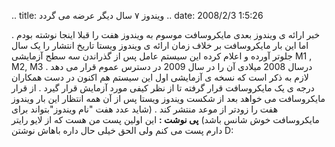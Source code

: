 .. title: ویندوز ۷ سال دیگر عرضه می گردد .. date: 2008/2/3 1:5:26

خبر ارائه ی ویندوز بعدی مایکروسافت موسوم به ویندوز هفت را قبلا اینجا
نوشته بودم . اما این بار مایکروسافت بر خلاف زمان ارائه ی ویندوز ویستا
تاریخ انتشار را یک سال جلوتر آورده و اعلام کرده این سیستم عامل پس از
گذراندن سه سطح آزمایشی M1 , M2, M3 درسال 2008 میلادی آن را در سال 2009
در دسترس عموم قرار می دهد . لازم به ذکر است که نسخه ی آزمایشی اول این
سیستم هم اکنون در دست همکاران درجه ی یک مایکروسافت قرار گرفته تا از نظر
کیفی مورد آزمایش قرار گیرد . از قرار مایکروسافت می خواهد بعد از شکست
ویندوز ویستا پس از آن همه انتظار این بار ویندوز هفت را زودتر از موعد
منتشر کند . (شاید عدد هفت "نام ویندوز"بتواند برای مایکروسافت خوش شانس
باشد) **پی نوشت :** این اولین پست من هست که از لایو رایتر دارم پست می
کنم ولی الحق خیلی حال داره باهاش نوشتن D:
